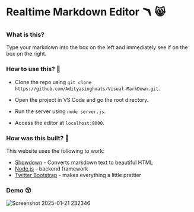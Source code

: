 # Realtime Markdown Editor 🪃 😸

### What is this?

Type your markdown into the box on the left and immediately see if on the box on the right.

### How to use this? 🔽

* Clone the repo using `git clone https://github.com/Adityasinghvats/Visual-MarkDown.git`.

* Open the project in VS Code and go the root directory.

* Run the server using `node server.js`.

* Access the editor at `localhost:8000`.

### How was this built? 🤔

This website uses the following to work:

 - [Showdown](https://github.com/showdownjs/showdown) - Converts markdown text to beautiful HTML
 - [Node.js](https://nodejs.org/) - backend framework 
 - [Twitter Bootstrap](http://getbootstrap.com/) - makes everything a little prettier

### Demo 😲
![Screenshot 2025-01-21 232346](https://github.com/user-attachments/assets/9b261d2d-24f0-44d0-8313-005db67bacc2)
